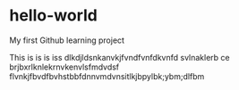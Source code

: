 # hello-world
My first Github learning project

This is is is iss
dlkdjldsnkanvkjfvndfvnfdkvnfd
svlnaklerb ce brjbxrlknlekrnvkenvlsfmdvdsf
flvnkjfbvdfbvhstbbfdnnvmdvnsitlkjbpylbk;ybm;dlfbm

